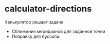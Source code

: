 # calculator-directions
Калькулятор решает задачи:
- Сближения меридианов для заданной точки
- Поправку для буссоли
